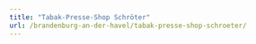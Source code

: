 ```yaml
---
title: "Tabak-Presse-Shop Schröter"
url: /brandenburg-an-der-havel/tabak-presse-shop-schroeter/
---
```

